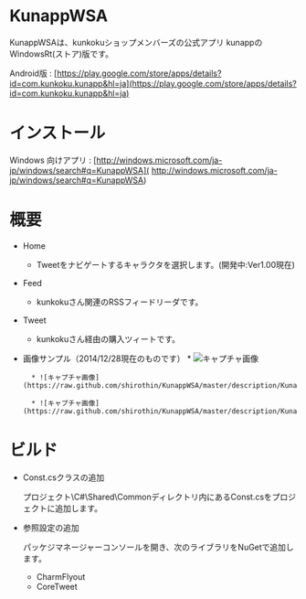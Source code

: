 # KunappWSA

KunappWSAは、kunkokuショップメンバーズの公式アプリ
kunappのWindowsRt(ストア)版です。

Android版 : [https://play.google.com/store/apps/details?id=com.kunkoku.kunapp&hl=ja](https://play.google.com/store/apps/details?id=com.kunkoku.kunapp&hl=ja)

# インストール
Windows 向けアプリ : [http://windows.microsoft.com/ja-jp/windows/search#q=KunappWSA](
http://windows.microsoft.com/ja-jp/windows/search#q=KunappWSA)

# 概要

* Home
	* Tweetをナビゲートするキャラクタを選択します。(開発中:Ver1.00現在)
* Feed
	* kunkokuさん関連のRSSフィードリーダです。
* Tweet
	* kunkokuさん経由の購入ツィートです。
* 画像サンプル（2014/12/28現在のものです）
		* ![キャプチャ画像](https://raw.github.com/shirothin/KunappWSA/master/description/KunappWSA_SS0.png)

		* ![キャプチャ画像](https://raw.github.com/shirothin/KunappWSA/master/description/KunappWSA_SS2.png)

		* ![キャプチャ画像](https://raw.github.com/shirothin/KunappWSA/master/description/KunappWSA_SS1.png)

# ビルド

* Const.csクラスの追加

	プロジェクト\C#\Shared\Commonディレクトリ内にあるConst.csをプロジェクトに追加します。
* 参照設定の追加

	パッケジマネージャーコンソールを開き、次のライブラリをNuGetで追加します。

	* CharmFlyout
	* CoreTweet

